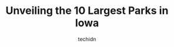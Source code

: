 ---
layout: ampstory
image: https://i0.wp.com/paketmu.com/wp-content/uploads/2023/06/kent-park-0-in-iowa-1686369953.jpeg?resize=640,853
author: techidn
featured: false
description: Explore the diverse Park scene in Iowa, home to an incredible selection of 10 establishments catering to every taste. Whether youre in search of iconic favorites or undiscovered treasures, 
title: Unveiling the 10 Largest Parks in Iowa
cover:
   title: Unveiling the 10 Largest Parks in Iowa
   subtitle: RICKPATE
   background: https://paketmu.com/wp-content/uploads/2023/06/kent-park-0-in-iowa-1686369953.jpeg

pages: 
 - layout: thirds
   top: <h1>#1 Ledges State Park</h1>
   bottom: "<p>1st time visit to Ledges State Park on Friday October 21st.  The weather was great, with temperature in mid - 70s, mostly clear skies, and little wind.  Of course we wen</p>"
   background: https://paketmu.com/wp-content/uploads/2023/06/kent-park-1-in-iowa-1686369954.jpeg
   backgroundblur: true
 - layout: thirds
   top: <h1>#2 Pikes Peak State Park</h1>
   bottom: "<p>Really special state park. We have visited here twice. Seeing the Hummingbirds here is a special treat along with all the spectacular river views we get to see. The view </p>"
   background: https://paketmu.com/wp-content/uploads/2023/06/kent-park-2-in-iowa-1686369955.jpeg
   cta:
      link: https://paketmu.com/unveiling-the-10-largest-parks-in-iowa/
      text: Unveiling the 10 Largest Parks in Iowa
 - layout: thirds
   top: <h1>#3 Backbone State Park</h1>
   bottom: "<p>Beautiful park. Very well kept up. Single private showers with locks in the camp grounds, also very clean. 4-1 bedroom cabins, 4-2 bedroom cabins also very nice. Trout st</p>"
   background: https://paketmu.com/wp-content/uploads/2023/06/kent-park-3-in-iowa-1686369956.jpeg
   cta:
      link: https://paketmu.com/unveiling-the-10-largest-parks-in-iowa/
      text: Unveiling the 10 Largest Parks in Iowa
 - layout: thirds
   top: <h1>#4 Palisades-Kepler State Park</h1>
   bottom: "<p>700 Kepler Dr, Mt Vernon, IA 52314, United States</p>"
   background: https://images.unsplash.com/photo-1489648022186-8f49310909a0?ixlib=rb-4.0.3&ixid=MnwxMjA3fDB8MHxwaG90by1wYWdlfHx8fGVufDB8fHx8&auto=format&fit=crop&w=640&h=853&q=80
   cta:
      link: https://paketmu.com/unveiling-the-10-largest-parks-in-iowa/
      text: Unveiling the 10 Largest Parks in Iowa
 - layout: thirds
   top: <h1>#5 Des Moines Water Works Park</h1>
   bottom: "<p>2201 George Flagg Pkwy, Des Moines, IA 50321, United States</p>"
   background: https://images.unsplash.com/photo-1567095761054-7a02e69e5c43?ixlib=rb-4.0.3&ixid=MnwxMjA3fDB8MHxwaG90by1wYWdlfHx8fGVufDB8fHx8&auto=format&fit=crop&w=640&h=853&q=80
   cta:
      link: https://paketmu.com/unveiling-the-10-largest-parks-in-iowa/
      text: Unveiling the 10 Largest Parks in Iowa
 - layout: thirds
   top: <h1>#6 Ada Hayden Heritage Park</h1>
   bottom: "<p>5205 Grand Ave, Ames, IA 50010, United States</p>"
   background: https://images.unsplash.com/photo-1552083974-186346191183?ixlib=rb-4.0.3&ixid=MnwxMjA3fDB8MHxwaG90by1wYWdlfHx8fGVufDB8fHx8&auto=format&fit=crop&w=640&h=853&q=80
   cta:
      link: https://paketmu.com/unveiling-the-10-largest-parks-in-iowa/
      text: Unveiling the 10 Largest Parks in Iowa
 - layout: thirds
   top: <h1>#7 George Wyth State Park</h1>
   bottom: "<p>3659 Wyth Rd, Waterloo, IA 50703, United States</p>"
   background: https://images.unsplash.com/photo-1564951434112-64d74cc2a2d7?ixlib=rb-4.0.3&ixid=MnwxMjA3fDB8MHxwaG90by1wYWdlfHx8fGVufDB8fHx8&auto=format&fit=crop&w=640&h=853&q=80
   cta:
      link: https://paketmu.com/unveiling-the-10-largest-parks-in-iowa/
      text: Unveiling the 10 Largest Parks in Iowa
 - layout: thirds
   middle: Continue reading...
   background: https://images.unsplash.com/photo-1515405295579-ba7b45403062?ixlib=rb-4.0.3&ixid=MnwxMjA3fDB8MHxwaG90by1wYWdlfHx8fGVufDB8fHx8&auto=format&fit=crop&w=640&h=853&q=80
   cta:
      link: https://paketmu.com/unveiling-the-10-largest-parks-in-iowa/
      text: Unveiling the 10 Largest Parks in Iowa
      
---